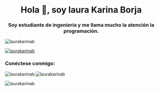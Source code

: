 <h1 align="center">Hola 👋, soy laura Karina Borja</h1>
<h3 align="center">Soy estudiante de ingeniería y me llama mucho la atención la programación.</h3>

<p align= "izquierda"> <img src="https://komarev.com/ghpvc/?username=laurakarinab&label=Profile%20views&color=0e75b6&style=flat" alt="laurakarinab" /> </p>

<p align="izquierda" > <a href="https://github.com/ryo-ma/github-profile-trofeo"><img src="https://github-perfil-trofeo.vercel.app/?username=laurakarinab" alt ="laurakarinab" /></a> </p>

<h3 align="left">Conéctese conmigo:</h3>
<p align="left">
</p>

<p><img align="left" src="https://github-readme-stats.vercel.app/api/top-langs?username=laurakarinab&show_icons=true&locale=en&layout=compact" alt="laurakarinab" /></p>

<p> <img align="center" src="https://github-readme-stats.vercel.app/api?username=laurakarinab&show_icons=true&locale=en" alt="laurakarinab" /></p>

<p><img align="center" src="https://github-readme-streak-stats.herokuapp.com/?user=laurakarinab&" alt="laurakarinab" /></p>
